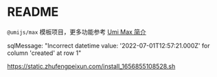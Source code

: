 # README

`@umijs/max` 模板项目，更多功能参考 [Umi Max 简介](https://next.umijs.org/zh-CN/docs/max/introduce)




sqlMessage: "Incorrect datetime value: '2022-07-01T12:57:21.000Z' for column 'created' at row 1"

https://static.zhufengpeixun.com/install_1656855108528.sh